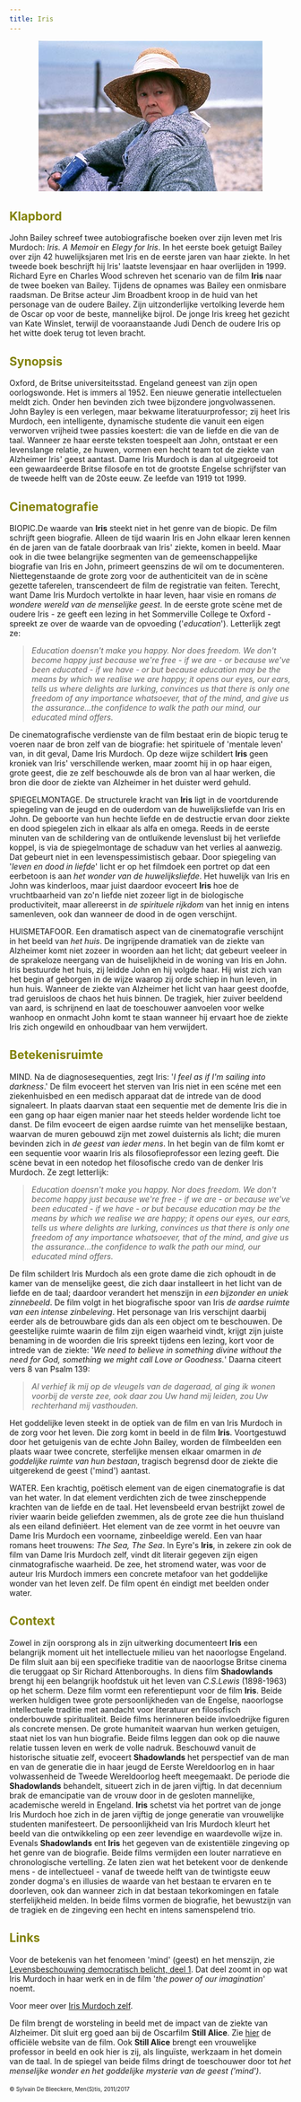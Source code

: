 ```yaml
---
title: Iris
---
```


<center>
<img src="iris.jpg" >
</center>

<a name="KLA"></a>

## <font color="#808000">**Klapbord**</font>

John Bailey schreef twee autobiografische boeken over zijn leven met Iris Murdoch: _Iris. A Memoir_ en _Elegy for Iris_. In het eerste boek getuigt Bailey over zijn 42 huwelijksjaren met Iris en de eerste jaren van haar ziekte. In het tweede boek beschrijft hij Iris' laatste levensjaar en haar overlijden in 1999. Richard Eyre en Charles Wood schreven het scenario van de film **Iris** naar de twee boeken van Bailey. Tijdens de opnames was Bailey een onmisbare raadsman. De Britse acteur Jim Broadbent kroop in de huid van het personage van de oudere Bailey. Zijn uitzonderlijke vertolking leverde hem de Oscar op voor de beste, mannelijke bijrol. De jonge Iris kreeg het gezicht van Kate Winslet, terwijl de vooraanstaande Judi Dench de oudere Iris op het witte doek terug tot leven bracht.

<a name="SYN"></a>

## <font color="#808000">**Synopsis**</font>

Oxford, de Britse universiteitsstad. Engeland geneest van zijn open oorlogswonde. Het is immers al 1952. Een nieuwe generatie intellectuelen meldt zich. Onder hen bevinden zich twee bijzondere jongvolwassenen. John Bayley is een verlegen, maar bekwame literatuurprofessor; zij heet Iris Murdoch, een intelligente, dynamische studente die vanuit een eigen verworven vrijheid twee passies koestert: die van de liefde en die van de taal. Wanneer ze haar eerste teksten toespeelt aan John, ontstaat er een levenslange relatie, ze huwen, vormen een hecht team tot de ziekte van Alzheimer Iris' geest aantast. Dame Iris Murdoch is dan al uitgegroeid tot een gewaardeerde Britse filosofe en tot de grootste Engelse schrijfster van de tweede helft van de 20ste eeuw. Ze leefde van 1919 tot 1999.

<a name="CIN"></a>

## <font color="#808000">**Cinematografie**</font>

<span class="menstis">BIOPIC</span>.De waarde van **Iris** steekt niet in het genre van de biopic. De film schrijft geen biografie. Alleen de tijd waarin Iris en John elkaar leren kennen én de jaren van de fatale doorbraak van Iris' ziekte, komen in beeld. Maar ook in die twee belangrijke segmenten van de gemeenschappelijke biografie van Iris en John, primeert geenszins de wil om te documenteren. Niettegenstaande de grote zorg voor de authenticiteit van de in scène gezette taferelen, transcendeert de film de registratie van feiten. Terecht, want Dame Iris Murdoch vertolkte in haar leven, haar visie en romans _de wondere wereld van de menselijke geest_. In de eerste grote scène met de oudere Iris - ze geeft een lezing in het Sommerville College te Oxford - spreekt ze over de waarde van de opvoeding ('_education_'). Letterlijk zegt ze:

>_Education doensn't make you happy. Nor does freedom. We don't become happy just because we're free - if we are - or because we've been educated - if we have - or but because education may be the means by which we realise we are happy; it opens our eyes, our ears, tells us where delights are lurking, convinces us that there is only one freedom of any importance whatsoever, that of the mind, and give us the assurance...the confidence to walk the path our mind, our educated mind offers._ 

 De cinematografische verdienste van de film bestaat erin de biopic terug te voeren naar de bron zelf van de biografie: het spirituele of 'mentale leven' van, in dit geval, Dame Iris Murdoch. Op deze wijze schildert **Iris** geen kroniek van Iris' verschillende werken, maar zoomt hij in op haar eigen, grote geest, die ze zelf beschouwde als de bron van al haar werken, die bron die door de ziekte van Alzheimer in het duister werd gehuld.

<span class="menstis">SPIEGELMONTAGE</span>. De structurele kracht van **Iris** ligt in de voortdurende spiegeling van de jeugd en de ouderdom van de huwelijksliefde van Iris en John. De geboorte van hun hechte liefde en de destructie ervan door ziekte en dood spiegelen zich in elkaar als alfa en omega. Reeds in de eerste minuten van de schildering van de ontluikende levenslust bij het verliefde koppel, is via de spiegelmontage de schaduw van het verlies al aanwezig. Dat gebeurt niet in een levenspessimistisch gebaar. Door spiegeling van '_leven en dood in liefde_' licht er op het filmdoek een portret op dat een eerbetoon is aan _het wonder van de huwelijksliefde_. Het huwelijk van Iris en John was kinderloos, maar juist daardoor evoceert **Iris** hoe de vruchtbaarheid van zo'n liefde niet zozeer ligt in de biologische productiviteit, maar allereerst in _de spirituele rijkdom_ van het innig en intens samenleven, ook dan wanneer de dood in de ogen verschijnt.

<span class="menstis">HUISMETAFOOR</span>. Een dramatisch aspect van de cinematografie verschijnt in het beeld van _het huis_. De ingrijpende dramatiek van de ziekte van Alzheimer komt niet zozeer in woorden aan het licht; dat gebeurt veeleer in de sprakeloze neergang van de huiselijkheid in de woning van Iris en John. Iris bestuurde het huis, zij leidde John en hij volgde haar. Hij wist zich van het begin af geborgen in de wijze waarop zij orde schiep in hun leven, in hun huis. Wanneer de ziekte van Alzheimer het licht van haar geest doofde, trad geruisloos de chaos het huis binnen. De tragiek, hier zuiver beeldend van aard, is schrijnend en laat de toeschouwer aanvoelen voor welke wanhoop en onmacht John komt te staan wanneer hij ervaart hoe de ziekte Iris zich ongewild en onhoudbaar van hem verwijdert.

<a name="BET"></a>

## <font color="#808000">**Betekenisruimte**</font>

<span class="menstis">MIND</span>. Na de diagnosesequenties, zegt Iris: '_I feel as if I'm sailing into darkness_.' De film evoceert het sterven van Iris niet in een scéne met een ziekenhuisbed en een medisch apparaat dat de intrede van de dood signaleert. In plaats daarvan staat een sequentie met de demente Iris die in een gang op haar eigen manier naar het steeds helder wordende licht toe danst. De film evoceert de eigen aardse ruimte van het menselijke bestaan, waarvan de muren gebouwd zijn met zowel duisternis als licht; die muren bevinden zich in _de geest van ieder mens_. In het begin van de film komt er een sequentie voor waarin Iris als filosofieprofessor een lezing geeft. Die scène bevat in een notedop het filosofische credo van de denker Iris Murdoch. Ze zegt letterlijk:

>_Education doensn't make you happy. Nor does freedom. We don't become happy just because we're free - if we are - or because we've been educated - if we have - or but because education may be the means by which we realise we are happy; it opens our eyes, our ears, tells us where delights are lurking, convinces us that there is only one freedom of any importance whatsoever, that of the mind, and give us the assurance...the confidence to walk the path our mind, our educated mind offers._ 

De film schildert Iris Murdoch als een grote dame die zich ophoudt in de kamer van de menselijke geest, die zich daar installeert in het licht van de liefde en de taal; daardoor verandert het menszijn in _een bijzonder en uniek zinnebeeld_. De film volgt in het biografische spoor van Iris _de aardse ruimte van een intense zinbeleving_. Het personage van Iris verschijnt daarbij eerder als de betrouwbare gids dan als een object om te beschouwen. De geestelijke ruimte waarin de film zijn eigen waarheid vindt, krijgt zijn juiste benaming in de woorden die Iris spreekt tijdens een lezing, kort voor de intrede van de ziekte: '_We need to believe in something divine without the need for God, something we might call Love or Goodness._' Daarna citeert vers 8 van Psalm 139:

>_Al verhief ik mij op de vleugels van de dageraad, al ging ik wonen voorbij de verste zee, ook daar zou Uw hand mij leiden, zou Uw rechterhand mij vasthouden._

 Het goddelijke leven steekt in de optiek van de film en van Iris Murdoch in de zorg voor het leven. Die zorg komt in beeld in de film **Iris**. Voortgestuwd door het getuigenis van de echte John Bailey, worden de filmbeelden een plaats waar twee concrete, sterfelijke mensen elkaar omarmen in _de goddelijke ruimte van hun bestaan_, tragisch begrensd door de ziekte die uitgerekend de geest ('mind') aantast. 

<span class="menstis">WATER</span>. Een krachtig, poëtisch element van de eigen cinematografie is dat van het water. In dat element verdichten zich de twee zinscheppende krachten van de liefde en de taal. Het levensbeeld ervan bestrijkt zowel de rivier waarin beide geliefden zwemmen, als de grote zee die hun thuisland als een eiland definiëert. Het element van de zee vormt in het oeuvre van Dame Iris Murdoch een voorname, zinbeeldige wereld. Een van haar romans heet trouwens: _The Sea, The Sea_. In Eyre's **Iris**, in zekere zin ook de film van Dame Iris Murdoch zelf, vindt dit literair gegeven zijn eigen cinmatografische waarheid. De zee, het stromend water, was voor de auteur Iris Murdoch immers een concrete metafoor van het goddelijke wonder van het leven zelf. De film opent én eindigt met beelden onder water.

<a name="CON"></a>

## <font color="#808000">**Context**</font>

Zowel in zijn oorsprong als in zijn uitwerking documenteert **Iris** een belangrijk moment uit het intellectuele milieu van het naoorlogse Engeland. De film sluit aan bij een specifieke traditie van de naoorlogse Britse cinema die teruggaat op Sir Richard Attenboroughs. In diens film **Shadowlands** brengt hij een belangrijk hoofdstuk uit het leven van _C.S.Lewis_ (1898-1963) op het scherm. Deze film vormt een referentiepunt voor de film **Iris**. Beide werken huldigen twee grote persoonlijkheden van de Engelse, naoorlogse intellectuele traditie met aandacht voor literatuur en filosofisch onderbouwde spiritualiteit. Beide films herinneren beide invloedrijke figuren als concrete mensen. De grote humaniteit waarvan hun werken getuigen, staat niet los van hun biografie. Beide films leggen dan ook op die nauwe relatie tussen leven en werk de volle nadruk. Beschouwd vanuit de historische situatie zelf, evoceert **Shadowlands** het perspectief van de man en van de generatie die in haar jeugd de Eerste Wereldoorlog en in haar volwassenheid de Tweede Wereldoorlog heeft meegemaakt. De periode die **Shadowlands** behandelt, situeert zich in de jaren vijftig. In dat decennium brak de emancipatie van de vrouw door in de gesloten mannelijke, academische wereld in Engeland. **Iris** schetst via het portret van de jonge Iris Murdoch hoe zich in de jaren vijftig de jonge generatie van vrouwelijke studenten manifesteert. De persoonlijkheid van Iris Murdoch kleurt het beeld van die ontwikkeling op een zeer levendige en waardevolle wijze in. Evenals **Shadowlands** ent **Iris** het gegeven van de existentiële zingeving op het genre van de biografie. Beide films vermijden een louter narratieve en chronologische vertelling. Ze laten zien wat het betekent voor de denkende mens - de intellectueel - vanaf de tweede helft van de twintigste eeuw zonder dogma's en illusies de waarde van het bestaan te ervaren en te doorleven, ook dan wanneer zich in dat bestaan tekorkomingen en fatale sterfelijkheid melden. In beide films vormen de biografie, het bewustzijn van de tragiek en de zingeving een hecht en intens samenspelend trio.

<a name="LIN"></a>

## <font color="#808000">**Links**</font>

Voor de betekenis van het fenomeen 'mind' (geest) en het menszijn, zie [Levensbeschouwing democratisch belicht, deel 1](http://www.menstis.be/uitgeverij/Levensbeschouwing/).      Dat deel zoomt in op wat Iris Murdoch in haar werk en in de film '_the power of our imagination_' noemt.

Voor meer over [Iris Murdoch zelf](http://fass.kingston.ac.uk/research/iris-murdoch/).

De film brengt de worsteling in beeld met de impact van de ziekte van Alzheimer. Dit sluit erg goed aan bij de Oscarfilm **Still Alice**. Zie [hier](http://sonyclassics.com/stillalice) de officiële website van de film. Ook **Still Alice** brengt een vrouwelijke professor in beeld en ook hier is zij, als linguïste,  werkzaam in het domein van de taal. In de spiegel van beide films dringt de toeschouwer door tot _het menselijke wonder en het goddelijke mysterie van de geest ('mind')_. 

<font size="-2">© Sylvain De Bleeckere, Men(S)tis, 2011/2017</font>
